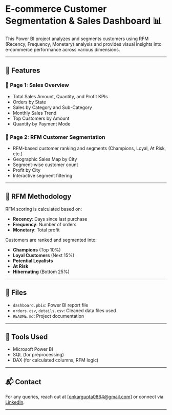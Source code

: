 # E-commerce Customer Segmentation & Sales Dashboard 📊

This Power BI project analyzes and segments customers using RFM (Recency, Frequency, Monetary) analysis and provides visual insights into e-commerce performance across various dimensions.

---

## 📌 Features

### 🔹 Page 1: Sales Overview
- Total Sales Amount, Quantity, and Profit KPIs
- Orders by State
- Sales by Category and Sub-Category
- Monthly Sales Trend
- Top Customers by Amount
- Quantity by Payment Mode

### 🔹 Page 2: RFM Customer Segmentation
- RFM-based customer ranking and segments (Champions, Loyal, At Risk, etc.)
- Geographic Sales Map by City
- Segment-wise customer count
- Profit by City
- Interactive segment filtering

---

## 🧮 RFM Methodology

RFM scoring is calculated based on:
- **Recency**: Days since last purchase
- **Frequency**: Number of orders
- **Monetary**: Total profit

Customers are ranked and segmented into:
- **Champions** (Top 10%)
- **Loyal Customers** (Next 15%)
- **Potential Loyalists**
- **At Risk**
- **Hibernating** (Bottom 25%)

---

## 📂 Files

- `dashboard.pbix`: Power BI report file
- `orders.csv`, `details.csv`: Cleaned data files used
- `README.md`: Project documentation

---

## 🔧 Tools Used

- Microsoft Power BI
- SQL (for preprocessing)
- DAX (for calculated columns, RFM logic)

---

## 📬 Contact

For any queries, reach out at [onkargupta0864@gmail.com] or connect via [LinkedIn](https://www.linkedin.com/in/onkar-gupta-6398ba264/).

---

